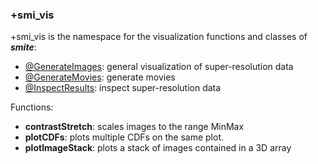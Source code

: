 ### +smi_vis

+smi_vis is the namespace for the visualization functions and classes of
***smite***:
- [@GenerateImages](@GenerateImages/README.md):
  general visualization of super-resolution data
- [@GenerateMovies](@GenerateMovies/README.md):
  generate movies
- [@InspectResults](@InspectResults/README.md):
  inspect super-resolution data

Functions:
- **contrastStretch**: scales images to the range MinMax
- **plotCDFs**:        plots multiple CDFs on the same plot.
- **plotImageStack**:  plots a stack of images contained in a 3D array
